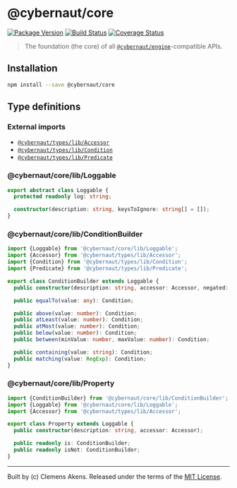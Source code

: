 # @cybernaut/core

[![Package Version][badge-npm-image]][badge-npm-link]
[![Build Status][badge-travis-image]][badge-travis-link]
[![Coverage Status][badge-coveralls-image]][badge-coveralls-link]

> The foundation (the core) of all [`@cybernaut/engine`][package-engine]-compatible APIs.

## Installation

```sh
npm install --save @cybernaut/core
```

## Type definitions

### External imports

- [`@cybernaut/types/lib/Accessor`][type-definition-accessor]
- [`@cybernaut/types/lib/Condition`][type-definition-condition]
- [`@cybernaut/types/lib/Predicate`][type-definition-predicate]

### @cybernaut/core/lib/Loggable

```ts
export abstract class Loggable {
  protected readonly log: string;

  constructor(description: string, keysToIgnore: string[] = []);
}
```

### @cybernaut/core/lib/ConditionBuilder

```ts
import {Loggable} from '@cybernaut/core/lib/Loggable';
import {Accessor} from '@cybernaut/types/lib/Accessor';
import {Condition} from '@cybernaut/types/lib/Condition';
import {Predicate} from '@cybernaut/types/lib/Predicate';

export class ConditionBuilder extends Loggable {
  public constructor(description: string, accessor: Accessor, negated: boolean);

  public equalTo(value: any): Condition;

  public above(value: number): Condition;
  public atLeast(value: number): Condition;
  public atMost(value: number): Condition;
  public below(value: number): Condition;
  public between(minValue: number, maxValue: number): Condition;

  public containing(value: string): Condition;
  public matching(value: RegExp): Condition;
}
```

### @cybernaut/core/lib/Property

```ts
import {ConditionBuilder} from '@cybernaut/core/lib/ConditionBuilder';
import {Loggable} from '@cybernaut/core/lib/Loggable';
import {Accessor} from '@cybernaut/types/lib/Accessor';

export class Property extends Loggable {
  public constructor(description: string, accessor: Accessor);

  public readonly is: ConditionBuilder;
  public readonly isNot: ConditionBuilder;
}
```

---
Built by (c) Clemens Akens. Released under the terms of the [MIT License][cybernaut-license].

[badge-npm-image]: https://img.shields.io/npm/v/@cybernaut/core.svg
[badge-npm-link]: https://www.npmjs.com/package/@cybernaut/core
[badge-travis-image]: https://travis-ci.org/clebert/cybernaut.svg?branch=master
[badge-travis-link]: https://travis-ci.org/clebert/cybernaut
[badge-coveralls-image]: https://coveralls.io/repos/github/clebert/cybernaut/badge.svg?branch=master
[badge-coveralls-link]: https://coveralls.io/github/clebert/cybernaut?branch=master

[cybernaut-license]: https://github.com/clebert/cybernaut/blob/master/LICENSE

[package-engine]: https://github.com/clebert/cybernaut/tree/master/@cybernaut/engine

[type-definition-accessor]: https://github.com/clebert/cybernaut/tree/master/@cybernaut/types#cybernauttypeslibaccessor
[type-definition-condition]: https://github.com/clebert/cybernaut/tree/master/@cybernaut/types#cybernauttypeslibcondition
[type-definition-predicate]: https://github.com/clebert/cybernaut/tree/master/@cybernaut/types#cybernauttypeslibpredicate
